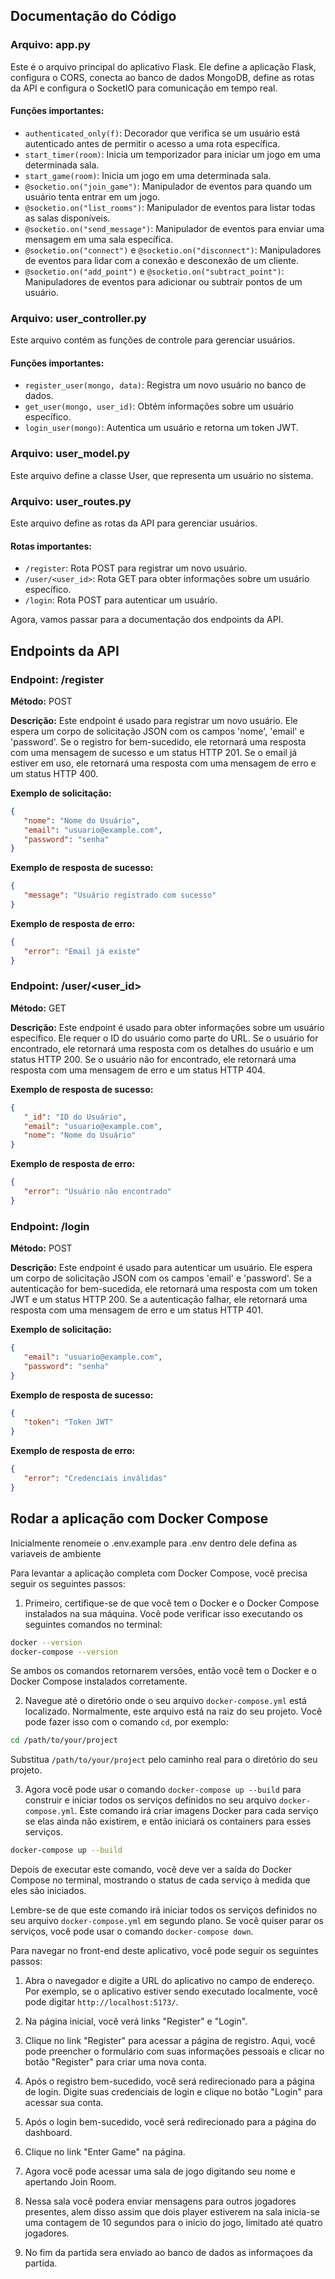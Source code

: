 ## Documentação do Código

### Arquivo: app.py
Este é o arquivo principal do aplicativo Flask. Ele define a aplicação Flask, configura o CORS, conecta ao banco de dados MongoDB, define as rotas da API e configura o SocketIO para comunicação em tempo real.

#### Funções importantes:
- `authenticated_only(f)`: Decorador que verifica se um usuário está autenticado antes de permitir o acesso a uma rota específica.
- `start_timer(room)`: Inicia um temporizador para iniciar um jogo em uma determinada sala.
- `start_game(room)`: Inicia um jogo em uma determinada sala.
- `@socketio.on("join_game")`: Manipulador de eventos para quando um usuário tenta entrar em um jogo.
- `@socketio.on("list_rooms")`: Manipulador de eventos para listar todas as salas disponíveis.
- `@socketio.on("send_message")`: Manipulador de eventos para enviar uma mensagem em uma sala específica.
- `@socketio.on("connect")` e `@socketio.on("disconnect")`: Manipuladores de eventos para lidar com a conexão e desconexão de um cliente.
- `@socketio.on("add_point")` e `@socketio.on("subtract_point")`: Manipuladores de eventos para adicionar ou subtrair pontos de um usuário.

### Arquivo: user_controller.py
Este arquivo contém as funções de controle para gerenciar usuários.

#### Funções importantes:
- `register_user(mongo, data)`: Registra um novo usuário no banco de dados.
- `get_user(mongo, user_id)`: Obtém informações sobre um usuário específico.
- `login_user(mongo)`: Autentica um usuário e retorna um token JWT.

### Arquivo: user_model.py
Este arquivo define a classe User, que representa um usuário no sistema.

### Arquivo: user_routes.py
Este arquivo define as rotas da API para gerenciar usuários.

#### Rotas importantes:
- `/register`: Rota POST para registrar um novo usuário.
- `/user/<user_id>`: Rota GET para obter informações sobre um usuário específico.
- `/login`: Rota POST para autenticar um usuário.

Agora, vamos passar para a documentação dos endpoints da API.

## Endpoints da API

### Endpoint: /register
**Método:** POST

**Descrição:** Este endpoint é usado para registrar um novo usuário. Ele espera um corpo de solicitação JSON com os campos 'nome', 'email' e 'password'. Se o registro for bem-sucedido, ele retornará uma resposta com uma mensagem de sucesso e um status HTTP 201. Se o email já estiver em uso, ele retornará uma resposta com uma mensagem de erro e um status HTTP 400.

**Exemplo de solicitação:**
```json
{
   "nome": "Nome do Usuário",
   "email": "usuario@example.com",
   "password": "senha"
}
```

**Exemplo de resposta de sucesso:**
```json
{
   "message": "Usuário registrado com sucesso"
}
```

**Exemplo de resposta de erro:**
```json
{
   "error": "Email já existe"
}
```

### Endpoint: /user/<user_id>
**Método:** GET

**Descrição:** Este endpoint é usado para obter informações sobre um usuário específico. Ele requer o ID do usuário como parte do URL. Se o usuário for encontrado, ele retornará uma resposta com os detalhes do usuário e um status HTTP 200. Se o usuário não for encontrado, ele retornará uma resposta com uma mensagem de erro e um status HTTP 404.

**Exemplo de resposta de sucesso:**
```json
{
   "_id": "ID do Usuário",
   "email": "usuario@example.com",
   "nome": "Nome do Usuário"
}
```

**Exemplo de resposta de erro:**
```json
{
   "error": "Usuário não encontrado"
}
```

### Endpoint: /login
**Método:** POST

**Descrição:** Este endpoint é usado para autenticar um usuário. Ele espera um corpo de solicitação JSON com os campos 'email' e 'password'. Se a autenticação for bem-sucedida, ele retornará uma resposta com um token JWT e um status HTTP 200. Se a autenticação falhar, ele retornará uma resposta com uma mensagem de erro e um status HTTP 401.

**Exemplo de solicitação:**
```json
{
   "email": "usuario@example.com",
   "password": "senha"
}
```

**Exemplo de resposta de sucesso:**
```json
{
   "token": "Token JWT"
}
```

**Exemplo de resposta de erro:**
```json
{
   "error": "Credenciais inválidas"
}
```

## Rodar a aplicação com Docker Compose

Inicialmente renomeie o .env.example para .env dentro dele defina as variaveis de ambiente

Para levantar a aplicação completa com Docker Compose, você precisa seguir os seguintes passos:

1. Primeiro, certifique-se de que você tem o Docker e o Docker Compose instalados na sua máquina. Você pode verificar isso executando os seguintes comandos no terminal:

```bash
docker --version
docker-compose --version
```

Se ambos os comandos retornarem versões, então você tem o Docker e o Docker Compose instalados corretamente.

2. Navegue até o diretório onde o seu arquivo `docker-compose.yml` está localizado. Normalmente, este arquivo está na raiz do seu projeto. Você pode fazer isso com o comando `cd`, por exemplo:

```bash
cd /path/to/your/project
```

Substitua `/path/to/your/project` pelo caminho real para o diretório do seu projeto.

3. Agora você pode usar o comando `docker-compose up --build` para construir e iniciar todos os serviços definidos no seu arquivo `docker-compose.yml`. Este comando irá criar imagens Docker para cada serviço se elas ainda não existirem, e então iniciará os containers para esses serviços.

```bash
docker-compose up --build
```

Depois de executar este comando, você deve ver a saída do Docker Compose no terminal, mostrando o status de cada serviço à medida que eles são iniciados.

Lembre-se de que este comando irá iniciar todos os serviços definidos no seu arquivo `docker-compose.yml` em segundo plano. Se você quiser parar os serviços, você pode usar o comando `docker-compose down`.



Para navegar no front-end deste aplicativo, você pode seguir os seguintes passos:

1. Abra o navegador e digite a URL do aplicativo no campo de endereço. Por exemplo, se o aplicativo estiver sendo executado localmente, você pode digitar `http://localhost:5173/`.

2. Na página inicial, você verá links "Register" e "Login".

3. Clique no link "Register" para acessar a página de registro. Aqui, você pode preencher o formulário com suas informações pessoais e clicar no botão "Register" para criar uma nova conta.

4. Após o registro bem-sucedido, você será redirecionado para a página de login. Digite suas credenciais de login e clique no botão "Login" para acessar sua conta.

5. Após o login bem-sucedido, você será redirecionado para a página do dashboard.

6. Clique no link "Enter Game" na página.

7. Agora você pode acessar uma sala de jogo digitando seu nome e apertando Join Room.

8. Nessa sala você podera enviar mensagens para outros jogadores presentes, alem disso assim que dois player estiverem na sala inicia-se uma contagem de 10 segundos para o inicio do jogo, limitado até quatro jogadores.

9. No fim da partida sera enviado ao banco de dados as informaçoes da partida.